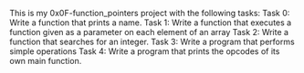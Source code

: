This is my 0x0F-function\_pointers project with the following tasks:
Task 0: Write a function that prints a name.
Task 1: Write a function that executes a function given as a parameter on each element of an array
Task 2: Write a function that searches for an integer.
Task 3: Write a program that performs simple operations
Task 4: Write a program that prints the opcodes of its own main function.
